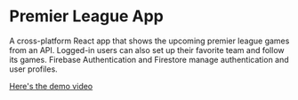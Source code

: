 # Premier League App
A cross-platform React app that shows the upcoming premier league games from an API. Logged-in users can also set up their favorite team and follow its games. Firebase Authentication and Firestore manage authentication and user profiles.

[Here's the demo video](https://drive.google.com/file/d/1WUStIYqFRedOqZdl1FMf-6Mn0TRGsLU-/view?usp=sharing)
